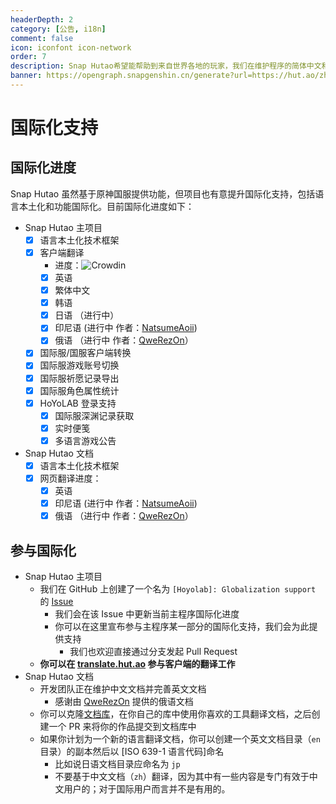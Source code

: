 ```yaml
---
headerDepth: 2
category: [公告, i18n]
comment: false
icon: iconfont icon-network
order: 7
description: Snap Hutao希望能帮助到来自世界各地的玩家，我们在维护程序的简体中文和英文以外还接受来自社区成员提供的翻译。
banner: https://opengraph.snapgenshin.cn/generate?url=https://hut.ao/zh/i18n.html
---
```


# 国际化支持

## 国际化进度

Snap Hutao 虽然基于原神国服提供功能，但项目也有意提升国际化支持，包括语言本土化和功能国际化。目前国际化进度如下：

- Snap Hutao 主项目
  - [x] 语言本土化技术框架
  - [x] 客户端翻译
    - 进度：![Crowdin](https://badges.crowdin.net/snap-hutao/localized.svg)
    - [x] 英语
    - [x] 繁体中文
    - [x] 韩语
    - [x] 日语 （进行中）
    - [x] 印尼语 (进行中 作者：[NatsumeAoii](https://github.com/NatsumeAoii))
    - [x] 俄语 （进行中 作者：[QweRezOn](https://github.com/QweRezOn)）
  - [x] 国际服/国服客户端转换
  - [x] 国际服游戏账号切换
  - [x] 国际服祈愿记录导出
  - [x] 国际服角色属性统计
  - [x] HoYoLAB 登录支持
    - [x] 国际服深渊记录获取
    - [x] 实时便笺
    - [x] 多语言游戏公告
- Snap Hutao 文档
  - [x] 语言本土化技术框架
  - [x] 网页翻译进度：
    - [x] 英语
    - [x] 印尼语 (进行中 作者：[NatsumeAoii](https://github.com/NatsumeAoii))
    - [x] 俄语 （进行中 作者：[QweRezOn](https://github.com/QweRezOn)）

## 参与国际化

- Snap Hutao 主项目
  - 我们在 GitHub 上创建了一个名为 `[Hoyolab]: Globalization support` 的 [Issue](https://github.com/DGP-Studio/Snap.Hutao/issues/144)
    - 我们会在该 Issue 中更新当前主程序国际化进度
    - 你可以在这里宣布参与主程序某一部分的国际化支持，我们会为此提供支持
      - 我们也欢迎直接通过分支发起 Pull Request
  - **你可以在 [translate.hut.ao](https://translate.hut.ao) 参与客户端的翻译工作**
- Snap Hutao 文档
  - 开发团队正在维护中文文档并完善英文文档
    - 感谢由 [QweRezOn](https://github.com/QweRezOn) 提供的俄语文档
  - 你可以克隆[文档库](https://github.com/DGP-Studio/Snap.Hutao.Docs)，在你自己的库中使用你喜欢的工具翻译文档，之后创建一个 PR 来将你的作品提交到文档库中
  - 如果你计划为一个新的语言翻译文档，你可以创建一个英文文档目录（`en` 目录）的副本然后以 [ISO 639-1 语言代码]命名
    - 比如说日语文档目录应命名为 `jp`
    - 不要基于中文文档（`zh`）翻译，因为其中有一些内容是专门有效于中文用户的；对于国际用户而言并不是有用的。
